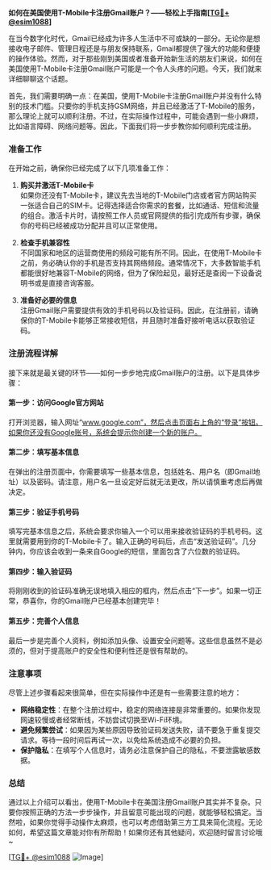 **如何在美国使用T-Mobile卡注册Gmail账户？——轻松上手指南[[TG💪+ @esim1088](https://t.me/s/esim1088)]**

在当今数字化时代，Gmail已经成为许多人生活中不可或缺的一部分。无论你是想接收电子邮件、管理日程还是与朋友保持联系，Gmail都提供了强大的功能和便捷的操作体验。然而，对于那些刚到美国或者准备开始新生活的朋友们来说，如何在美国使用T-Mobile卡注册Gmail账户可能是一个令人头疼的问题。今天，我们就来详细聊聊这个话题。

首先，我们需要明确一点：在美国，使用T-Mobile卡注册Gmail账户并没有什么特别的技术门槛。只要你的手机支持GSM网络，并且已经激活了T-Mobile的服务，那么理论上就可以顺利注册。不过，在实际操作过程中，可能会遇到一些小麻烦，比如语言障碍、网络问题等。因此，下面我们将一步步教你如何顺利完成注册。

### 准备工作

在开始之前，确保你已经完成了以下几项准备工作：

1. **购买并激活T-Mobile卡**  
   如果你还没有T-Mobile卡，建议先去当地的T-Mobile门店或者官方网站购买一张适合自己的SIM卡。记得选择适合你需求的套餐，比如通话、短信和流量的组合。激活卡片时，请按照工作人员或官网提供的指引完成所有步骤，确保你的号码已经被成功分配并且可以正常使用。

2. **检查手机兼容性**  
   不同国家和地区的运营商使用的频段可能有所不同。因此，在使用T-Mobile卡之前，务必确认你的手机是否支持其网络频段。通常情况下，大多数智能手机都能很好地兼容T-Mobile的网络，但为了保险起见，最好还是查阅一下设备说明书或是直接咨询客服。

3. **准备好必要的信息**  
   注册Gmail账户需要提供有效的手机号码以及验证码。因此，在注册前，请确保你的T-Mobile卡能够正常接收短信，并且随时准备好接听电话以获取验证码。

### 注册流程详解

接下来就是最关键的环节——如何一步步地完成Gmail账户的注册。以下是具体步骤：

#### 第一步：访问Google官方网站
打开浏览器，输入网址“www.google.com”，然后点击页面右上角的“登录”按钮。如果你还没有Google账号，系统会提示你创建一个新的账户。

#### 第二步：填写基本信息
在弹出的注册页面中，你需要填写一些基本信息，包括姓名、用户名（即Gmail地址）以及密码。请注意，用户名一旦设定好后就无法更改，所以请慎重考虑后再做决定。

#### 第三步：验证手机号码
填写完基本信息之后，系统会要求你输入一个可以用来接收验证码的手机号码。这里就需要用到你的T-Mobile卡了。输入正确的号码后，点击“发送验证码”。几分钟内，你应该会收到一条来自Google的短信，里面包含了六位数的验证码。

#### 第四步：输入验证码
将刚刚收到的验证码准确无误地填入相应的框内，然后点击“下一步”。如果一切正常，恭喜你，你的Gmail账户已经基本创建完毕！

#### 第五步：完善个人信息
最后一步是完善个人资料，例如添加头像、设置安全问题等。这些信息虽然不是必须的，但对于提高账户的安全性和便利性还是很有帮助的。

### 注意事项

尽管上述步骤看起来很简单，但在实际操作中还是有一些需要注意的地方：

- **网络稳定性**：在整个注册过程中，稳定的网络连接是非常重要的。如果你发现网速较慢或者经常断线，不妨尝试切换至Wi-Fi环境。
- **避免频繁尝试**：如果因为某些原因导致验证码发送失败，请不要急于重复提交请求。等待一段时间后再试一次，以免给系统造成不必要的负担。
- **保护隐私**：在填写个人信息时，请务必注意保护自己的隐私，不要泄露敏感数据。

### 总结

通过以上介绍可以看出，使用T-Mobile卡在美国注册Gmail账户其实并不复杂。只要你按照正确的方法一步步操作，并且留意可能出现的问题，就能够轻松搞定。当然啦，如果你觉得手动操作太麻烦，也可以考虑借助第三方工具来简化流程。无论如何，希望这篇文章能对你有所帮助！如果你还有其他疑问，欢迎随时留言讨论哦~

[[TG💪+ @esim1088](https://t.me/s/esim1088) ![Image](https://i.postimg.cc/4NQfJmqS/Snipaste-2025-05-13-00-14-12.png)]